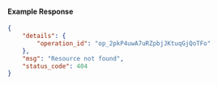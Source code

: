 <!-- Code generated for API Clients. DO NOT EDIT. -->

#### Example Response

```json
{
	"details": {
		"operation_id": "op_2pkP4uwA7uRZpbjJKtuqGjQoTFo"
	},
	"msg": "Resource not found",
	"status_code": 404
}
```
